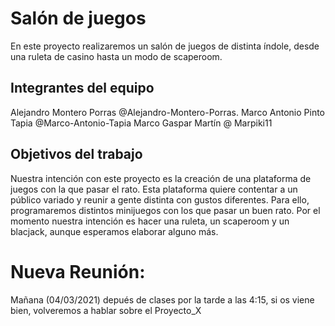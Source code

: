 # Salón de juegos

En este proyecto realizaremos un salón de juegos de distinta índole, desde una ruleta de casino hasta un modo de scaperoom.

## Integrantes del equipo

Alejandro Montero Porras @Alejandro-Montero-Porras.
Marco Antonio Pinto Tapia @Marco-Antonio-Tapia
Marco Gaspar Martín @ Marpiki11

## Objetivos del trabajo

Nuestra intención con este proyecto es la creación de una plataforma de juegos con la que pasar el rato. Esta plataforma quiere contentar a un público variado y reunir a gente distinta con gustos diferentes. Para ello, programaremos distintos minijuegos con los que pasar un buen rato. Por el momento nuestra intención es hacer una ruleta, un scaperoom y un blacjack, aunque esperamos elaborar alguno más.


# Nueva Reunión:

Mañana (04/03/2021) depués de clases por la tarde a las 4:15, si os viene bien, volveremos a hablar sobre el Proyecto_X
